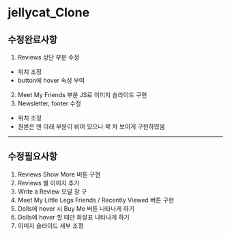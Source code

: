 # jellycat_Clone

## 수정완료사항
1. Reviews 상단 부분 수정
  - 위치 조정
  - button에 hover 속성 부여
2. Meet My Friends 부분 JS로 이미지 슬라이드 구현
3. Newsletter, footer 수정
  - 위치 조정
  - 원본은 맨 아래 부분이 비어 있으나 꽉 차 보이게 구현하였음
---
## 수정필요사항
1. Reviews Show More 버튼 구현
2. Reviews 별 이미지 추가
3. Write a Review 모달 창 구
4. Meet My Little Legs Friends / Recently Viewed 버튼 구현
5. Dolls에 hover 시 Buy Me 버튼 나타나게 하기
6. Dolls에 hover 할 때만 화살표 나타나게 하기
7. 이미지 슬라이드 세부 조정
